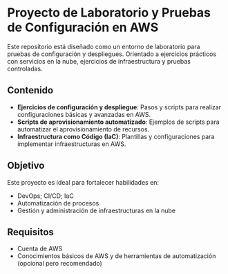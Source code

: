 # Proyecto de Laboratorio y Pruebas de Configuración en AWS

Este repositorio está diseñado como un entorno de laboratorio para pruebas de configuración y despliegues. 
Orientado a ejercicios prácticos con servicios en la nube, ejercicios de infraestructura y pruebas controladas.

## Contenido

- **Ejercicios de configuración y despliegue**: Pasos y scripts para realizar configuraciones básicas y avanzadas en AWS.
- **Scripts de aprovisionamiento automatizado**: Ejemplos de scripts para automatizar el aprovisionamiento de recursos.
- **Infraestructura como Código (IaC)**: Plantillas y configuraciones para implementar infraestructuras en AWS.


## Objetivo

Este proyecto es ideal para fortalecer habilidades en:
- DevOps; CI/CD; IaC
- Automatización de procesos
- Gestión y administración de infraestructuras en la nube

## Requisitos

- Cuenta de AWS
- Conocimientos básicos de AWS y de herramientas de automatización (opcional pero recomendado)

